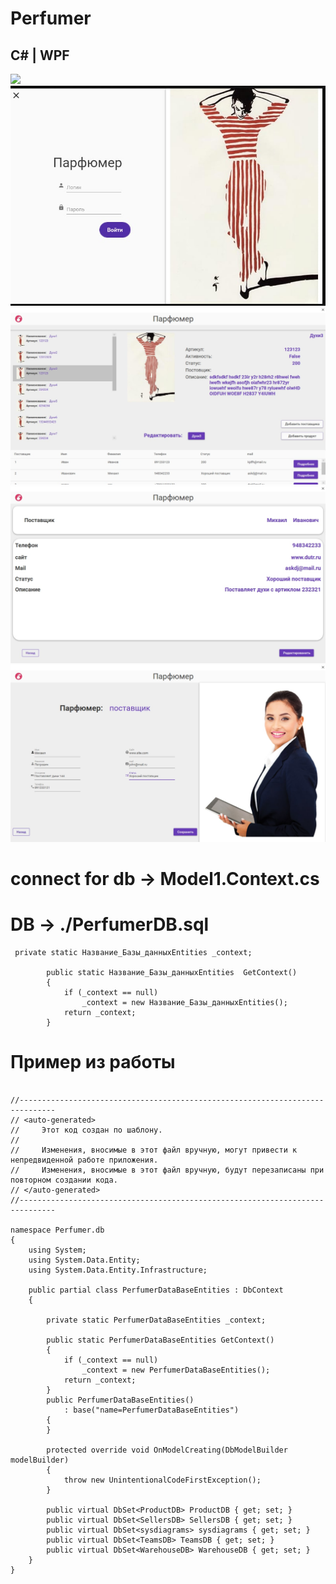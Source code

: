 # Perfumer

## C# | WPF

![](https://github.com/Disooloo/Perfumer_WPF/blob/main/info/2022-05-18-18-17-42.gif?raw=true)
﻿![](https://github.com/Disooloo/Perfumer_WPF/blob/main/info/photo_2022-05-18_20-15-09.jpg?raw=true)
﻿![](https://github.com/Disooloo/Perfumer_WPF/blob/main/info/photo_2022-05-18_18-10-18.jpg?raw=true)  
﻿![](https://github.com/Disooloo/Perfumer_WPF/blob/main/info/photo_2022-05-18_16-06-32.jpg?raw=true) 
﻿![](https://github.com/Disooloo/Perfumer_WPF/blob/main/info/photo_2022-05-18_15-26-46.jpg?raw=true)   


# connect for db -> Model1.Context.cs

# DB -> ./PerfumerDB.sql

```
 private static Название_Базы_данныхEntities _context;

        public static Название_Базы_данныхEntities  GetContext()
        {
            if (_context == null)
                _context = new Название_Базы_данныхEntities();
            return _context;
        }
```

# Пример из работы

```

//------------------------------------------------------------------------------
// <auto-generated>
//     Этот код создан по шаблону.
//
//     Изменения, вносимые в этот файл вручную, могут привести к непредвиденной работе приложения.
//     Изменения, вносимые в этот файл вручную, будут перезаписаны при повторном создании кода.
// </auto-generated>
//------------------------------------------------------------------------------

namespace Perfumer.db
{
    using System;
    using System.Data.Entity;
    using System.Data.Entity.Infrastructure;
    
    public partial class PerfumerDataBaseEntities : DbContext
    {

        private static PerfumerDataBaseEntities _context;

        public static PerfumerDataBaseEntities GetContext()
        {
            if (_context == null)
                _context = new PerfumerDataBaseEntities();
            return _context;
        }
        public PerfumerDataBaseEntities()
            : base("name=PerfumerDataBaseEntities")
        {
        }
    
        protected override void OnModelCreating(DbModelBuilder modelBuilder)
        {
            throw new UnintentionalCodeFirstException();
        }
    
        public virtual DbSet<ProductDB> ProductDB { get; set; }
        public virtual DbSet<SellersDB> SellersDB { get; set; }
        public virtual DbSet<sysdiagrams> sysdiagrams { get; set; }
        public virtual DbSet<TeamsDB> TeamsDB { get; set; }
        public virtual DbSet<WarehouseDB> WarehouseDB { get; set; }
    }
}


```
